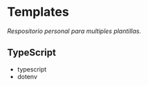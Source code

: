 # Templates

_Respositorio personal para multiples plantillas._

## TypeScript

- typescript
- dotenv
